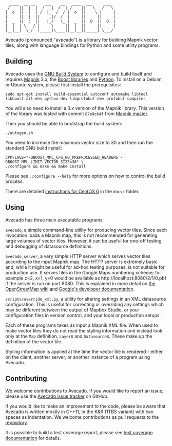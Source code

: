       ____  __ __    ___    __   ____  ___     ___
     /    ||  |  |  /  _|  /  | /    ||   \   /   \
    |  o  ||  |  | /  |_  /  / |  o  ||    \ |     |
    |     ||  |  ||    _|/  /  |     ||     ||     |
    |  _  ||  :  ||   |_/   \_ |  _  ||  D  ||  O  |
    |  |  | \   / |     \     ||  |  ||     ||     |
    |__|__|  \_/  |_____|\____||__|__||_____| \___/


Avecado (pronounced "a*vec*ado") is a library for building Mapnik vector tiles, along with language bindings for Python and some utility programs.

Building
--------

Avecado uses the [GNU Build System](http://www.gnu.org/software/automake/manual/html_node/GNU-Build-System.html) to configure and build itself and requires [Mapnik](http://mapnik.org/) 3.x, the [Boost libraries](http://boost.org/) and [Python](http://python.org/). To install on a Debian or Ubuntu system, please first install the prerequisites:

    sudo apt-get install build-essential autoconf automake libtool libboost-all-dev python-dev libprotobuf-dev protobuf-compiler

You will also need to install a 3.x version of the Mapnik library. This version of the library was tested with commit `87e9c64f` from [Mapnik master](https://github.com/mapnik/mapnik).

Then you should be able to bootstrap the build system:

    ./autogen.sh

You need to increase the maximum vector size to 30 and then run the standard GNU build install:

    CPPFLAGS="-DBOOST_MPL_CFG_NO_PREPROCESSED_HEADERS -DBOOST_MPL_LIMIT_VECTOR_SIZE=30" \
    ./configure && make && make install

Please see `./configure --help` for more options on how to control the build process.

There are detailed [instructions for CentOS 6](docs/building_centos6.md) in the `docs/` folder.

Using
-----

Avecado has three main executable programs:

`avecado`, a simple command-line utility for producing vector tiles. Since each invocation loads a Mapnik map, this is not recommended for generating large volumes of vector tiles. However, it can be useful for one-off testing and debugging of datasource definitions.

`avecado_server`, a very simple HTTP server which serves vector tiles according to the input Mapnik map. The HTTP server is extremely basic and, while it might be useful for ad-hoc testing purposes, is not suitable for production use. It serves tiles in the Google Maps numbering scheme; for example z=2, x=1, y=0 would be available as http://localhost:8080/2/1/0.pbf if the server is run on port 8080. This is explained in more detail on [the OpenStreetMap wiki](http://wiki.openstreetmap.org/wiki/Slippy_map_tilenames) and [Google's developer documentation](https://developers.google.com/maps/documentation/javascript/v2/overlays#Google_Maps_Coordinates).

`scripts/override_xml.py`, a utility for altering settings in an XML datasource configuration. This is useful for correcting or overriding any settings which may be different between the output of Mapbox Studio, or your configuration files in version control, and your local or production setups.

Each of these programs takes as input a Mapnik XML file. When used to make vector tiles they do not read the styling information and instead look only at the `Map` definition, `Layer`s and `Datasource`s. These make up the definition of the vector tile.

Styling information is applied at the time the vector tile is rendered - either on the client, another server, or another instance of a program using Avecado.

Contributing
------------

We welcome contributions to Avecado. If you would like to report an issue, please use the [Avecado issue tracker](https://github.com/MapQuest/avecado/issues) on GitHub.

If you would like to make an improvement to the code, please be aware that Avecado is written mostly in C++11, in the K&R (1TBS variant) with two spaces as indentation. We welcome contributions as pull requests to the [repository](https://github.com/MapQuest/avecado).

It is possible to build a test coverage report, please see [test coverage documentation](docs/test_coverage.md) for details.

